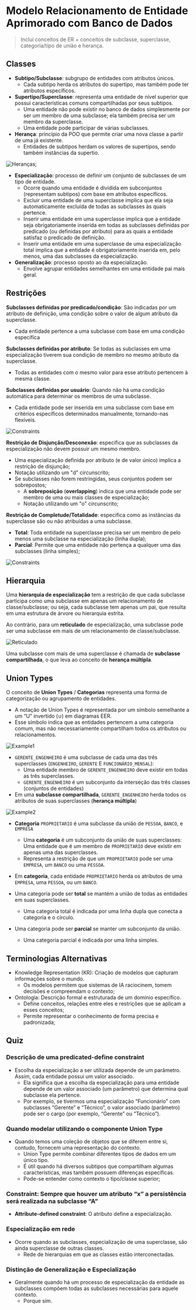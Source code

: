 # Modelo Relacionamento de Entidade Aprimorado com Banco de Dados

> Inclui conceitos de ER + conceitos de subclasse, superclasse, categoria/tipo de união e herança.

## Classes

- **Subtipo/Subclasse**: subgrupo de entidades com atributos únicos.
  - Cada subtipo herda os atributos do supertipo, mas também pode ter atributos específicos.
- **Supertipo/Superclasse**: representa uma entidade de nível superior que possui características comuns compartilhadas por seus subtipos.
  - Uma entidade não pode existir no banco de dados simplesmente por ser um membro de uma subclasse; ela também precisa ser um membro da superclasse.
  - Uma entidade pode participar de várias subclasses.
- **Herança**: princípio da POO que permite criar uma nova classe a partir de uma já existente.
  - Entidades de subtipos herdam os valores de supertipos, sendo também instâncias da supertio.

![Heranças](./assets/EER01.png);

- **Especialização**: processo de definir um conjunto de subclasses de um tipo de entidade.
  - Ocorre quando uma entidade é dividida em subconjuntos (representam subtipos) com base em atributos específicos.
  - Excluir uma entidade de uma superclasse implica que ela seja automaticamente excluída de todas as subclasses às quais pertence.
  - Inserir uma entidade em uma superclasse implica que a entidade seja obrigatoriamente inserida em todas as subclasses definidas por predicado (ou definidas por atributo) para as quais a entidade satisfaz o predicado de definição.
  - Inserir uma entidade em uma superclasse de uma especialização total implica que a entidade é obrigatoriamente inserida em, pelo menos, uma das subclasses da especialização.
- **Generalização**: processo oposto ao da especialização.
  - Envolve agrupar entidades semelhantes em uma entidade pai mais geral.

## Restrições

**Subclasses definidas por predicado/condição**: São indicadas por um atributo de definição, uma condição sobre o valor de algum atributo da superclasse.

- Cada entidade pertence a uma subclasse com base em uma condição específica

**Subclasses definidas por atributo**: Se todas as subclasses em uma especialização tiverem sua condição de membro no mesmo atributo da superclasse.

- Todas as entidades com o mesmo valor para esse atributo pertencem à mesma classe.

**Subclasses definidas por usuário**: Quando não há uma condição automática para determinar os membros de uma subclasse.

- Cada entidade pode ser inserida em uma subclasse com base em critérios específicos determinados manualmente, tornando-nas flexíveis.

![Constraints](./assets/EERConstraints01.png)

**Restrição de Disjunção/Desconexão**: especifica que as subclasses da especialização não devem possuir um mesmo membro.

- Uma especialização definida por atributo (e de valor único) implica a restrição de disjunção;
- Notação utilizando um "d" circunscrito;
- Se subclasses não forem restringidas, seus conjuntos podem ser sobrepostos;
  - A **sobreposição** (**overlapping**) indica que uma entidade pode ser membro de uma ou mais classes de especialização;
  - Notação utilizando um "o" circunscrito;

**Restrição de Completude/Totalidade**: especifica como as instâncias da superclasse são ou não atribuídas a uma subclasse.

- **Total**: Toda entidade na superclasse precisa ser um membro de pelo menos uma subclasse na especialização (linha dupla);
- **Parcial**: Permite que uma entidade não pertença a qualquer uma das subclasses (linha simples);

![Constraints](./assets/EERConstraints02.png)

## Hierarquia

Uma **hierarquia de especialização** tem a restrição de que cada subclasse participa como uma subclasse em apenas um relacionamento de classe/subclasse; ou seja, cada subclasse tem apenas um pai, que resulta em uma estrutura de árvore ou hierarquia estrita.

Ao contrário, para um **reticulado** de especialização, uma subclasse pode ser uma subclasse em mais de um relacionamento de classe/subclasse.

![Reticulado](./assets/EERReticulado.png)

Uma subclasse com mais de uma superclasse é chamada de **subclasse compartilhada**, o que leva ao conceito de **herança múltipla**.

## Union Types

O conceito de **Union Types** / **Categorias** representa uma forma de categorização ou agrupamento de entidades.

- A notação de Union Types é representada por um símbolo semelhante a um “U” invertido (∪) em diagramas EER.
- Esse símbolo indica que as entidades pertencem a uma categoria comum, mas não necessariamente compartilham todos os atributos ou relacionamentos.

![Example1](./assets/EERReticulado.png)

- `GERENTE_ENGENHEIRO` é uma subclasse de cada uma das três superclasses (`ENGENHEIRO`, `GERENTE` E `FUNCIONÁRIO_MENSAL`):
  - Uma entidade membro de `GERENTE_ENGENHEIRO` deve existir em todas as três superclasses.
  - `GERENTE_ENGENHEIRO` é um subconjunto da interseção das três classes (conjuntos de entidades)
- Em uma **subclasse compartilhada**, `GERENTE_ENGENHEIRO` herda todos os atributos de suas superclasses (**herança múltipla**)

![Example2](./assets/EER02.png)

- **Categoria** `PROPRIETARIO` é uma subclasse da união de `PESSOA`, `BANCO`, e `EMPRESA`
  - Uma **categoria** é um subconjunto da união de suas superclasses: Uma entidade que é um membro de `PROPRIETARIO` deve existir em apenas uma das superclasses.
  - Representa a restrição de que um `PROPRIETARIO` pode ser uma `EMPRESA`, um `BANCO` ou uma `PESSOA`.
- Em **categoria**, cada entidade `PROPRIETARIO` herda os atributos de uma `EMPRESA`, uma `PESSOA`, ou um `BANCO`.

- Uma categoria pode ser **total** se mantém a união de todas as entidades em suas superclasses.
  - Uma categoria total é indicada por uma linha dupla que conecta a categoria e o círculo.
- Uma categoria pode ser **parcial** se manter um subconjunto da união.
  - Uma categoria parcial é indicada por uma linha simples.

## Terminologias Alternativas

- Knowledge Representation (KR): Criação de modelos que capturam informações sobre o mundo.
  - Os modelos permitem que sistemas de IA raciocinem, tomem decisões e compreendam o contexto;
- Ontologia: Descrição formal e estruturada de um domínio específico.
  - Define conceitos, relações entre eles e restrições que se aplicam a esses conceitos;
  - Permite representar o conhecimento de forma precisa e padronizada;

## Quiz

### Descrição de uma predicated-define constraint

- Escolha da especialização a ser utilizada depende de um parâmetro. Assim, cada entidade possui um valor associado.
  - Ela significa que a escolha da especialização para uma entidade depende de um valor associado (um parâmetro) que determina qual subclasse ela pertence.
  - Por exemplo, se tivermos uma especialização “Funcionário” com subclasses “Gerente” e “Técnico”, o valor associado (parâmetro) pode ser o cargo (por exemplo, “Gerente” ou “Técnico”).

### Quando modelar utilizando o componente Union Type

- Quando temos uma coleção de objetos que se diferem entre si, contudo, fornecem uma representação do contexto.
  - Union Type permite combinar diferentes tipos de dados em um único tipo.
  - É útil quando há diversos subtipos que compartilham algumas características, mas também possuem diferenças específicas.
  - Pode-se entender como contexto o tipo/classe superior;

### Constraint: Sempre que houver um atributo “x” a persistência será realizada na subclasse “A”

- **Attribute-defined constraint**: O atributo define a especialização.

### Especialização em rede

- Ocorre quando as subclasses, especialização de uma superclasse, são ainda superclasse de outras classes.
  - Rede de hierarquias em que as classes estão interconectadas.

### Distinção de Generalização e Especialização

- Geralmente quando há um processo de especialização da entidade as subclasses compõem todas as subclasses necessárias para aquele contexto.
  - Porque sim.

